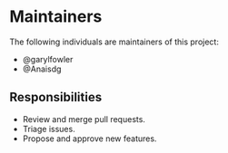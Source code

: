 # Maintainers

The following individuals are maintainers of this project:

- @garylfowler
- @Anaisdg

## Responsibilities

- Review and merge pull requests.
- Triage issues.
- Propose and approve new features.
